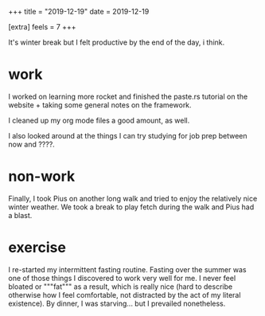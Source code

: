 +++
title = "2019-12-19"
date = 2019-12-19

[extra]
feels = 7
+++

It's winter break but I felt productive by the end of the day, i think.

# work

I worked on learning more rocket and finished the paste.rs tutorial on the
website + taking some general notes on the framework.

I cleaned up my org mode files a good amount, as well.

I also looked around at the things I can try studying for job prep between now
and ????.

# non-work

Finally, I took Pius on another long walk and tried to enjoy the relatively
nice winter weather. We took a break to play fetch during the walk and Pius had
a blast.

# exercise

I re-started my intermittent fasting routine. Fasting over the summer was one
of those things I discovered to work very well for me. I never feel bloated or
"""fat""" as a result, which is really nice (hard to describe otherwise how I
feel comfortable, not distracted by the act of my literal existence). By
dinner, I was starving... but I prevailed nonetheless.
